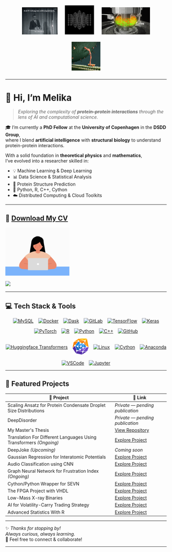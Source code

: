 <div align="center">
    <img src="experiment-science.gif" width="22%" style="margin: 10px;" />
    <img src="nn.gif" width="18%" style="margin: 10px;" />
    <img src="reactor.gif" width="30%" style="margin: 10px;" />
    <img src="John-Liebler-Kinesin-Walking.webp" width="18%" style="margin: 10px;" />
</div>

---

# 👋 Hi, I’m **Melika**  

> _Exploring the complexity of **protein–protein interactions** through the lens of AI and computational science._  

🎓 I’m currently a **PhD Fellow** at the **University of Copenhagen** in the **DSDD Group**,  
where I blend **artificial intelligence** with **structural biology** to understand protein-protein interactions.

With a solid foundation in **theoretical physics** and **mathematics**,  
I’ve evolved into a researcher skilled in:

- 💡 Machine Learning & Deep Learning  
- 📊 Data Science & Statistical Analysis  
- 🧬 Protein Structure Prediction  
- 🐍 Python, R, C++, Cython 
- ☁️ Distributed Computing & Cloud Toolkits  

---

## 📄 [Download My CV](https://github.com/Melikakmm/CV/blob/main/MelikaCV.pdf)

<a href="https://github.com/Melikakmm/CV/blob/main/MelikaCV.pdf">
    <img src="CV.gif" alt="My CV" width="200" />
</a>



[![](https://visitcount.itsvg.in/api?id=MELIKAKMM&label=Profile%20Views&color=0&icon=0&pretty=true)](https://visitcount.itsvg.in)

---

## 💻 Tech Stack & Tools

<div style="display: flex; flex-wrap: wrap; gap: 15px; align-items: center; justify-content: center;">
    <a href="https://www.mysql.com/"><img src="https://www.mysql.com/common/logos/logo-mysql-170x115.png" alt="MySQL" style="height: 50px;"></a>
    <a href="https://www.docker.com/"><img src="https://www.docker.com/wp-content/uploads/2022/03/Moby-logo.png" alt="Docker" style="height: 50px;"></a>
    <a href="https://www.dask.org/"><img src="https://numfocus.org/wp-content/uploads/2019/08/Dask-Logo-300x300-1.png" alt="Dask" style="height: 50px;"></a>
    <a href="https://about.gitlab.com/"><img src="https://about.gitlab.com/images/press/logo/png/gitlab-logo-500.png" alt="GitLab" style="height: 50px;"></a>
    <a href="https://www.tensorflow.org/"><img src="https://upload.wikimedia.org/wikipedia/commons/2/2d/Tensorflow_logo.svg" alt="TensorFlow" style="height: 50px;"></a>
    <a href="https://keras.io/"><img src="https://upload.wikimedia.org/wikipedia/commons/a/ae/Keras_logo.svg" alt="Keras" style="height: 50px;"></a>
    <a href="https://pytorch.org/"><img src="https://pytorch.org/assets/images/pytorch-logo.png" alt="PyTorch" style="height: 50px;"></a>
    <a href="https://www.r-project.org/"><img src="https://www.r-project.org/logo/Rlogo.png" alt="R" style="height: 50px;"></a>
    <a href="https://www.python.org/"><img src="https://www.python.org/static/community_logos/python-logo.png" alt="Python" style="height: 50px;"></a>
    <a href="https://isocpp.org/"><img src="https://isocpp.org/assets/images/cpp_logo.png" alt="C++" style="height: 50px;"></a>
    <a href="https://github.com/"><img src="https://github.githubassets.com/images/modules/logos_page/GitHub-Mark.png" alt="GitHub" style="height: 50px;"></a>
    <a href="https://pytorch.org/hub/huggingface_pytorch-transformers/"><img src="https://huggingface.co/front/assets/huggingface_logo.svg" alt="Huggingface Transformers" style="height: 50px;"></a>
    <a href="https://pytorch-geometric.readthedocs.io/en/latest/"><img src="https://raw.githubusercontent.com/pyg-team/pyg_sphinx_theme/master/pyg_sphinx_theme/static/img/pyg_logo.png" alt="PyTorch Geometric" style="height: 50px;"></a>
    <a href="https://www.linux.it/"><img src="https://upload.wikimedia.org/wikipedia/commons/3/35/Tux.svg" alt="Linux" style="height: 50px;"></a>
    <a href="https://cython.readthedocs.io/en/latest/"><img src="https://cython.readthedocs.io/en/latest/_static/cythonlogo.png" alt="Cython" style="height: 50px;"></a>
    <a href="https://www.anaconda.com/"><img src="https://www.anaconda.com/wp-content/uploads/2022/12/anaconda_secondary_logo.svg" alt="Anaconda" style="height: 50px;"></a>
    <a href="https://code.visualstudio.com/"><img src="https://code.visualstudio.com/assets/images/code-stable.png" alt="VSCode" style="height: 50px;"></a>
    <a href="https://jupyter.org/"><img src="https://jupyter.org/assets/logos/rectanglelogo-greytext-orangebody-greymoons.svg" alt="Jupyter" style="height: 50px;"></a>
</div>

---

## 🧪 Featured Projects

| 📂 Project | 🔗 Link |
|------------|---------|
| Scaling Ansatz for Protein Condensate Droplet Size Distributions | *Private — pending publication* |
| DeepDisorder | *Private — pending publication* |
| My Master's Thesis | [View Repository](https://github.com/Melikakmm/Master_Thesis/tree/main) |
| Translation For Different Languages Using Transformers *(Ongoing)* | [Explore Project](https://github.com/Melikakmm/NLP_Translation) |
| DeepJoke *(Upcoming)* | _Coming soon_ |
| Gaussian Regression for Interatomic Potentials | [Explore Project](https://github.com/Melikakmm/GPR_fitting_interactive_potential) |
| Audio Classification using CNN | [Explore Project](https://github.com/Melikakmm/CNN-for-sound-classification) |
| Graph Neural Network for Frustration Index *(Ongoing)* | [Explore Project](https://github.com/Melikakmm/GNN_Frustration) |
| Cython/Python Wrapper for SEVN | [Explore Project](https://github.com/Melikakmm/SEVN_PYTHON_WRAPPER) |
| The FPGA Project with VHDL | [Explore Project](https://github.com/Melikakmm/FPGA) |
| Low-Mass X-ray Binaries | [Explore Project](https://github.com/Melikakmm/Low-Mass-X-ray-Binaries) |
| AI for Volatility-Carry Trading Strategy | [Explore Project](https://github.com/Melikakmm/Volatility-carry-trading-strategy) |
| Advanced Statistics With R | [Explore Project](https://github.com/Melikakmm/R_Projects) |

---

✨ _Thanks for stopping by!_  
_Always curious, always learning._  
💌 Feel free to connect & collaborate!

---

